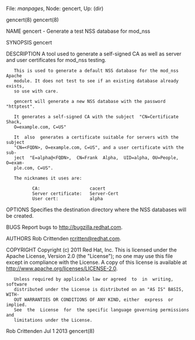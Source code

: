 File: *manpages*,  Node: gencert,  Up: (dir)

gencert(8)                                                          gencert(8)



NAME
       gencert - Generate a test NSS database for mod_nss


SYNOPSIS
       gencert <destdir>


DESCRIPTION
       A  tool  used  to  generate a self-signed CA as well as server and user
       certificates for mod_nss testing.

       This is used to generate a default NSS database for the mod_nss  Apache
       module. It does not test to see if an existing database already exists,
       so use with care.

       gencert will generate a new NSS database with the password "httptest".

       It generates a self-signed CA with the subject  "CN=Certificate  Shack,
       O=example.com, C=US"

       It  also  generates a certificate suitable for servers with the subject
       "CN=<FQDN>, O=example.com, C=US", and a user certificate with the  sub‐
       ject  "E=alpha@<FQDN>,  CN=Frank  Alpha,  UID=alpha, OU=People, O=exam‐
       ple.com, C=US".

       The nicknames it uses are:

              CA:                   cacert
              Server certificate:   Server-Cert
              User cert:            alpha


OPTIONS
       <destdir>
              Specifies the destination directory where the NSS databases will
              be created.


BUGS
       Report bugs to http://bugzilla.redhat.com.


AUTHORS
       Rob Crittenden <rcritten@redhat.com>.


COPYRIGHT
       Copyright  (c)  2011  Red  Hat,  Inc. This is licensed under the Apache
       License, Version 2.0 (the "License"); no one may use this  file  except
       in  compliance with the License. A copy of this license is available at
       http://www.apache.org/licenses/LICENSE-2.0.

       Unless required by applicable law or agreed  to  in  writing,  software
       distributed under the License is distributed on an "AS IS" BASIS, WITH‐
       OUT WARRANTIES OR CONDITIONS OF ANY KIND, either  express  or  implied.
       See  the  License  for  the specific language governing permissions and
       limitations under the License.



Rob Crittenden                    Jul 1 2013                        gencert(8)
